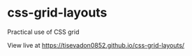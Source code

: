 # css-grid-layouts
Practical use of CSS grid


View live at  https://tisevadon0852.github.io/css-grid-layouts/
